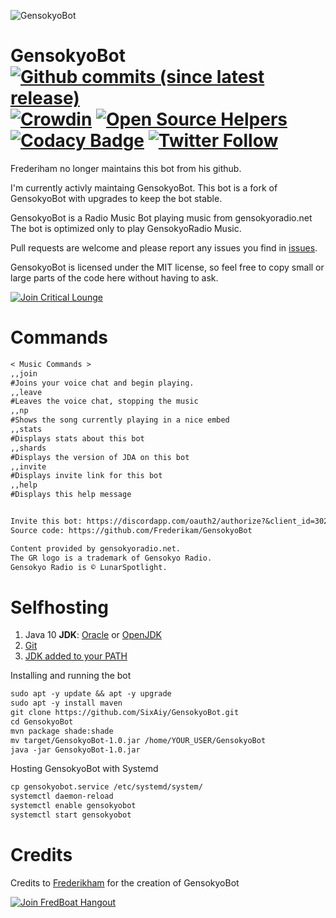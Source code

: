 ![GensokyoBot](https://sixaiy.com/images/gb-banner.png)
# GensokyoBot [![Github commits (since latest release)](https://img.shields.io/github/commits-since/SixAiy/GensokyoBot/latest.svg)]() [![Crowdin](https://d322cqt584bo4o.cloudfront.net/gensokyobot/localized.svg)](https://crowdin.com/project/gensokyobot) [![Open Source Helpers](https://www.codetriage.com/sixaiy/gensokyobot/badges/users.svg)](https://www.codetriage.com/sixaiy/gensokyobot) [![Codacy Badge](https://api.codacy.com/project/badge/Grade/c6e1a08d9ccd433991f2a6e777c48fce)](https://www.codacy.com/app/SixAiy/GensokyoBot?utm_source=github.com&amp;utm_medium=referral&amp;utm_content=SixAiy/GensokyoBot&amp;utm_campaign=Badge_Grade) [![Twitter Follow](https://img.shields.io/twitter/follow/sixaiy.svg?style=social&label=Follow)]()

Frederiham no longer maintains this bot from his github. 

I'm currently activly maintaing GensokyoBot.
This bot is a fork of GensokyoBot with upgrades to keep the bot stable.

GensokyoBot is a Radio Music Bot playing music from gensokyoradio.net
The bot is optimized only to play GensokyoRadio Music.

Pull requests are welcome and please report any issues you find in [issues](https://github.com/SixAiy/GensokyoBot/issues).

GensokyoBot is licensed under the MIT license, so feel free to copy small or large parts of the code here without having to ask.

[![Join Critical Lounge](https://discordapp.com/api/guilds/269896638628102144/embed.png?style=banner2)](https://discord.gg/hHvUqkw)

# Commands
```md
< Music Commands >
,,join
#Joins your voice chat and begin playing.
,,leave
#Leaves the voice chat, stopping the music
,,np
#Shows the song currently playing in a nice embed
,,stats
#Displays stats about this bot
,,shards
#Displays the version of JDA on this bot
,,invite
#Displays invite link for this bot
,,help
#Displays this help message


Invite this bot: https://discordapp.com/oauth2/authorize?&client_id=302857939910131712&scope=bot
Source code: https://github.com/Frederikam/GensokyoBot

Content provided by gensokyoradio.net.
The GR logo is a trademark of Gensokyo Radio.
Gensokyo Radio is © LunarSpotlight.
```

# Selfhosting
1. Java 10 __JDK__: [Oracle](http://www.oracle.com/technetwork/java/javase/downloads/jdk10-downloads-4416644.html) or [OpenJDK](http://jdk.java.net/10/)
2. [Git](https://www.atlassian.com/git/tutorials/install-git)
3. [JDK added to your PATH](https://www.tutorialspoint.com/maven/maven_environment_setup.htm)

Installing and running the bot
```md
sudo apt -y update && apt -y upgrade
sudo apt -y install maven
git clone https://github.com/SixAiy/GensokyoBot.git
cd GensokyoBot
mvn package shade:shade
mv target/GensokyoBot-1.0.jar /home/YOUR_USER/GensokyoBot
java -jar GensokyoBot-1.0.jar
```

Hosting GensokyoBot with Systemd
```md
cp gensokyobot.service /etc/systemd/system/
systemctl daemon-reload
systemctl enable gensokyobot
systemctl start gensokyobot
```

# Credits
Credits to [Frederikham](https://github.com/Frederikam) for the creation of GensokyoBot

[![Join FredBoat Hangout](https://discordapp.com/api/guilds/174820236481134592/embed.png?style=banner2)](https://discord.gg/cgPFW4q)
